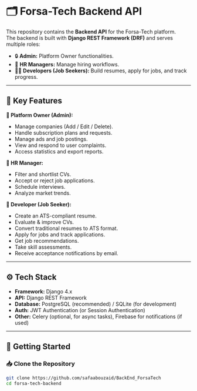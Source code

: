 # 🗂️ Forsa-Tech Backend API

This repository contains the **Backend API** for the Forsa-Tech platform.  
The backend is built with **Django REST Framework (DRF)** and serves multiple roles:
- 🔒 **Admin:** Platform Owner functionalities.
- 👥 **HR Managers:** Manage hiring workflows.
- 👨‍💻 **Developers (Job Seekers):** Build resumes, apply for jobs, and track progress.

---

## 📌 Key Features

**🔹 Platform Owner (Admin):**
- Manage companies (Add / Edit / Delete).
- Handle subscription plans and requests.
- Manage ads and job postings.
- View and respond to user complaints.
- Access statistics and export reports.

**🔹 HR Manager:**
- Filter and shortlist CVs.
- Accept or reject job applications.
- Schedule interviews.
- Analyze market trends.

**🔹 Developer (Job Seeker):**
- Create an ATS-compliant resume.
- Evaluate & improve CVs.
- Convert traditional resumes to ATS format.
- Apply for jobs and track applications.
- Get job recommendations.
- Take skill assessments.
- Receive acceptance notifications by email.

---

## ⚙️ Tech Stack

- **Framework:** Django 4.x
- **API:** Django REST Framework
- **Database:** PostgreSQL (recommended) / SQLite (for development)
- **Auth:** JWT Authentication (or Session Authentication)
- **Other:** Celery (optional, for async tasks), Firebase for notifications (if used)

---

## 🚀 Getting Started

### 📥 Clone the Repository

```bash
git clone https://github.com/safaabouzaid/BackEnd_ForsaTech
cd forsa-tech-backend
